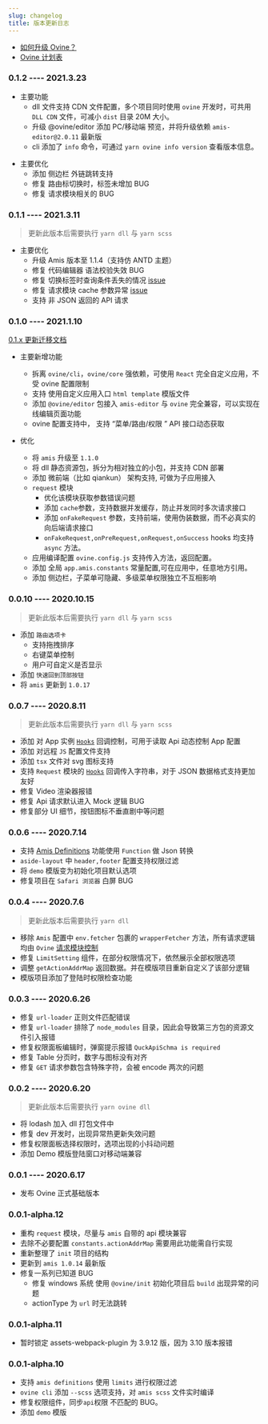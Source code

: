 ```yaml
---
slug: changelog
title: 版本更新日志
---
```


- [如何升级 Ovine？](/org/docs/advance/cli#ovine-版本升级)
- [Ovine 计划表](/org/blog/plan)

### 0.1.2 ---- 2021.3.23

- 主要功能
  - dll 文件支持 CDN 文件配置，多个项目同时使用 `ovine` 开发时，可共用 `DLL CDN` 文件，可减小 `dist` 目录 20M 大小。
  - 升级 @ovine/editor 添加 PC/移动端 预览，并将升级依赖 `amis-editor@2.0.11` 最新版
  - cli 添加了 `info` 命令，可通过 `yarn ovine info version` 查看版本信息。

* 主要优化
  - 添加 侧边栏 外链跳转支持
  - 修复 路由标切换时，标签未增加 BUG
  - 修复 请求模块相关的 BUG

### 0.1.1 ---- 2021.3.11

> 更新此版本后需要执行 `yarn dll` 与 `yarn scss`

- 主要优化
  - 升级 Amis 版本至 1.1.4（支持仿 ANTD 主题）
  - 修复 代码编辑器 语法校验失效 BUG
  - 修复 切换标签时查询条件丢失的情况 [issue](https://github.com/CareyToboo/ovine/issues/41)
  - 修复 请求模块 cache 参数异常 [issue](https://github.com/CareyToboo/ovine/issues/44)
  - 支持 非 JSON 返回的 API 请求

### 0.1.0 ---- 2021.1.10

[0.1.x 更新迁移文档](https://ovine.igroupes.com/org/blog/migration_v1)

- 主要新增功能

  - 拆离 `ovine/cli`，`ovine/core` 强依赖，可使用 `React` 完全自定义应用，不受 ovine 配置限制
  - 支持 使用自定义应用入口 `html template` 模版文件
  - 添加 `@ovine/editor` 包接入 `amis-editor` 与 `ovine` 完全兼容，可以实现在线编辑页面功能
  - ovine 配置支持中， 支持 “菜单/路由/权限 ” API 接口动态获取

- 优化

  - 将 `amis` 升级至 `1.1.0`
  - 将 dll 静态资源包，拆分为相对独立的小包，并支持 CDN 部署
  - 添加 微前端（比如 qiankun） 架构支持, 可做为子应用接入
  - `request` 模块
    - 优化该模块获取参数错误问题
    - 添加 `cache`参数，支持数据并发缓存，防止并发同时多次请求接口
    - 添加 `onFakeRequest` 参数，支持前端，使用伪装数据，而不必真实的向后端请求接口
    - `onFakeRequest,onPreRequest,onRequest,onSuccess` hooks 均支持 `async` 方法。
  - 应用编译配置 `ovine.config.js` 支持传入方法，返回配置。
  - 添加 全局 `app.amis.constants` 常量配置,可在应用中，任意地方引用。
  - 添加 侧边栏，子菜单可隐藏、多级菜单权限独立不互相影响

### 0.0.10 ---- 2020.10.15

> 更新此版本后需要执行 `yarn dll` 与 `yarn scss`

- 添加 `路由选项卡`
  - 支持拖拽排序
  - 右键菜单控制
  - 用户可自定义是否显示
- 添加 `快速回到顶部按钮`
- 将 `amis` 更新到 `1.0.17`

### 0.0.7 ---- 2020.8.11

> 更新此版本后需要执行 `yarn dll` 与 `yarn scss`

- 添加 对 App 实例 [`Hooks`](/org/docs/advance/configurations#应用配置) 回调控制，可用于读取 Api 动态控制 App 配置
- 添加 对远程 `JS` 配置文件支持
- 添加 `tsx` 文件对 svg 图标支持
- 支持 `Request` 模块的 [`Hooks`](http://localhost:7052/org/docs/modules/request#reqoption-%E9%80%89%E9%A1%B9) 回调传入字符串，对于 JSON 数据格式支持更加友好
- 修复 Video 渲染器报错
- 修复 Api 请求默认进入 Mock 逻辑 BUG
- 修复部分 UI 细节，按钮图标不垂直剧中等问题

### 0.0.6 ---- 2020.7.14

- 支持 [Amis Definitions](https://baidu.github.io/amis/docs/components/Definitions#definitions) 功能使用 `Function` 做 Json 转换
- `aside-layout` 中 `header,footer` 配置支持权限过滤
- 将 `demo` 模版变为初始化项目默认选项
- 修复项目在 `Safari 浏览器` 白屏 BUG

### 0.0.4 ---- 2020.7.6

> 更新此版本后需要执行 `yarn dll`

- 移除 `Amis` 配置中 `env.fetcher` 包裹的 `wrapperFetcher` 方法，所有请求逻辑均由 `Ovine` [请求模块控制](/org/docs/modules/request)
- 修复 `LimitSetting` 组件，在部分权限情况下，依然展示全部权限选项
- 调整 `getActionAddrMap` 返回数据。并在模版项目重新自定义了该部分逻辑
- 模版项目添加了登陆时权限检查功能

### 0.0.3 ---- 2020.6.26

- 修复 `url-loader` 正则文件匹配错误
- 修复 `url-loader` 排除了 `node_modules` 目录，因此会导致第三方包的资源文件引入报错
- 修复权限面板编辑时，弹窗提示报错 `QuckApiSchma is required`
- 修复 Table 分页时，数字与图标没有对齐
- 修复 `GET` 请求参数包含特殊字符，会被 encode 两次的问题

### 0.0.2 ---- 2020.6.20

> 更新此版本后需要执行 `yarn ovine dll`

- 将 lodash 加入 dll 打包文件中
- 修复 dev 开发时，出现异常热更新失效问题
- 修复权限面板选择权限时，选项出现的小抖动问题
- 添加 Demo 模版登陆窗口对移动端兼容

### 0.0.1 ---- 2020.6.17

- 发布 Ovine 正式基础版本

### 0.0.1-alpha.12

- 重构 `request` 模块，尽量与 `amis` 自带的 api 模块兼容
- 去除不必要配置 `constants.actionAddrMap` 需要用此功能需自行实现
- 重新整理了 `init` 项目的结构
- 更新到 `amis 1.0.14` 最新版
- 修复一系列已知道 BUG
  - 修复 windows 系统 使用 `@ovine/init` 初始化项目后 `build` 出现异常的问题
  - actionType 为 `url` 时无法跳转

### 0.0.1-alpha.11

- 暂时锁定 assets-webpack-plugin 为 3.9.12 版，因为 3.10 版本报错

### 0.0.1-alpha.10

- 支持 `amis definitions` 使用 `limits` 进行权限过滤
- `ovine cli` 添加 `--scss` 选项支持，对 `amis scss` 文件实时编译
- 修复权限组件，同步`api`权限 不匹配的 BUG。
- 添加 `demo` 模版
